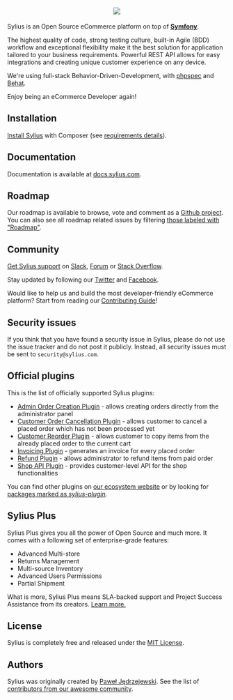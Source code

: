 <h1 align="center">
    <a href="https://sylius.com/github-readme/link/" target="_blank">
        <img src="https://sylius.com/assets/github-readme.png" />
    </a>
</h1>

Sylius is an Open Source eCommerce platform on top of [**Symfony**](https://symfony.com). 

The highest quality of code, strong testing culture, built-in Agile (BDD) workflow and exceptional flexibility make it the best solution for application tailored to your business requirements. 
Powerful REST API allows for easy integrations and creating unique customer experience on any device.

We're using full-stack Behavior-Driven-Development, with [phpspec](https://phpspec.net) and [Behat](http://behat.org).

Enjoy being an eCommerce Developer again!

Installation
------------

[Install Sylius](https://docs.sylius.com/en/latest/book/installation/installation.html) with Composer (see [requirements details](https://docs.sylius.com/en/latest/book/installation/requirements.html)).

Documentation
-------------
 
Documentation is available at [docs.sylius.com](https://docs.sylius.com).

Roadmap
-------

Our roadmap is available to browse, vote and comment as a [Github project](https://github.com/orgs/Sylius/projects/2). 
You can also see all roadmap related issues by filtering [those labeled with "Roadmap"](https://github.com/Sylius/Sylius/labels/Roadmap).

Community
---------

[Get Sylius support](https://docs.sylius.com/en/latest/support/index.html) on [Slack](https://sylius.com/slack), [Forum](https://forum.sylius.com/) or [Stack Overflow](https://stackoverflow.com/questions/tagged/sylius).

Stay updated by following our [Twitter](https://twitter.com/Sylius) and [Facebook](https://www.facebook.com/SyliusEcommerce/).

Would like to help us and build the most developer-friendly eCommerce platform? Start from reading our [Contributing Guide](https://docs.sylius.com/en/latest/contributing/index.html)!

Security issues
---------------

If you think that you have found a security issue in Sylius, please do not use the issue tracker and do not post it publicly. 
Instead, all security issues must be sent to `security@sylius.com`.

Official plugins
----------------

This is the list of officially supported Sylius plugins:

 - [Admin Order Creation Plugin](https://github.com/Sylius/AdminOrderCreationPlugin) - 
   allows creating orders directly from the administrator panel
 - [Customer Order Cancellation Plugin](https://github.com/Sylius/CustomerOrderCancellationPlugin) -
   allows customer to cancel a placed order which has not been processed yet
 - [Customer Reorder Plugin](https://github.com/Sylius/CustomerReorderPlugin) - 
   allows customer to copy items from the already placed order to the current cart
 - [Invoicing Plugin](https://github.com/Sylius/InvoicingPlugin) -
   generates an invoice for every placed order
 - [Refund Plugin](https://github.com/Sylius/RefundPlugin) -
   allows administrator to refund items from paid order
 - [Shop API Plugin](https://github.com/Sylius/SyliusShopApiPlugin) - 
   provides customer-level API for the shop functionalities
   
You can find other plugins on [our ecosystem website](https://sylius.com/plugins/) or by looking for 
[packages marked as *sylius-plugin*](https://packagist.org/explore/?type=sylius-plugin).

Sylius Plus
-----------

Sylius Plus gives you all the power of Open Source and much more. It comes with a following set of enterprise-grade features:

- Advanced Multi-store
- Returns Management
- Multi-source Inventory
- Advanced Users Permissions
- Partial Shipment

What is more, Sylius Plus means SLA-backed support and Project Success Assistance from its creators. [Learn more.](https://sylius.com/plus/)

License
-------

Sylius is completely free and released under the [MIT License](https://github.com/Sylius/Sylius/blob/master/LICENSE).

Authors
-------

Sylius was originally created by [Paweł Jędrzejewski](https://pjedrzejewski.com).
See the list of [contributors from our awesome community](https://github.com/Sylius/Sylius/contributors).
